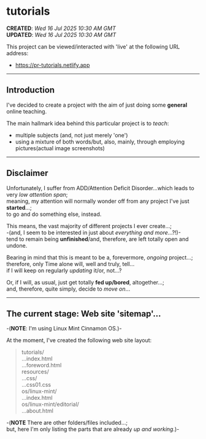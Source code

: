# tutorials

**CREATED**: *Wed 16 Jul 2025 10:30 AM GMT*  
**UPDATED**: *Wed 16 Jul 2025 10:30 AM GMT*  

This project can be viewed/interacted with 'live' at the following URL address:  

- https://pr-tutorials.netlify.app  
  
-----

## Introduction

I've decided to create a project with the aim of just doing some **general** online teaching.  

The main hallmark idea behind this particular project is to *teach*:   

- multiple subjects (and, not just merely 'one')  
- using a mixture of both words/but, also, mainly, through employing pictures(actual image screenshots)

-----

## Disclaimer

Unfortunately, I suffer from ADD/Attention Deficit Disorder...which leads to very *low attention span*;    
meaning, my attention will normally wonder off from any project I've just **started**...;    
to go and do something else, instead.  

This means, the vast majority of different projects I ever create...;    
-(and, I seem to be interested in just about *everything and more*...?!)-  
tend to remain being **unfinished**/and, therefore, are left totally open and undone.   

Bearing in mind that this is meant to be a, forevermore, *ongoing* project...;  
therefore, only Time alone will, well and truly, tell...  
if I will keep on regularly *updating* it/or, not...?    

Or, if I will, as usual, just get totally **fed up/bored**, altogether...;   
and, therefore, quite simply, decide to *move on*...  

-----

## The current stage: Web site 'sitemap'...  

-(**NOTE**: I'm using Linux Mint Cinnamon OS.)-   

At the moment, I've created the following web site layout:  

>tutorials/  
>...index.html  
>...foreword.html      
>resources/  
>...css/   
>...css01.css    
>os/linux-mint/   
>...index.html  
>os/linux-mint/editorial/  
>...about.html  

-(**NOTE** There are other folders/files included...;    
but, here I'm only listing the parts that are already *up and working*.)-   

